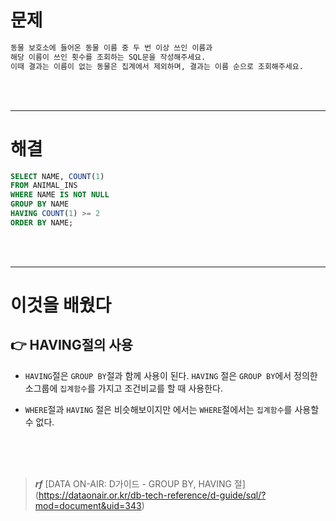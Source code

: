 





# 문제

```sql
동물 보호소에 들어온 동물 이름 중 두 번 이상 쓰인 이름과 
해당 이름이 쓰인 횟수를 조회하는 SQL문을 작성해주세요. 
이때 결과는 이름이 없는 동물은 집계에서 제외하며, 결과는 이름 순으로 조회해주세요.

```

<br/>

<br/>

---

# 해결

```sql
SELECT NAME, COUNT(1)
FROM ANIMAL_INS
WHERE NAME IS NOT NULL 
GROUP BY NAME
HAVING COUNT(1) >= 2
ORDER BY NAME;
```



<br/>

<br/>



----



# 이것을 배웠다


## 👉 HAVING절의 사용

- `HAVING`절은 `GROUP BY`절과 함께 사용이 된다.
`HAVING` 절은 `GROUP BY`에서 정의한 소그룹에 `집계함수`를 가지고 조건비교를 할 때 사용한다.

- `WHERE`절과 `HAVING` 절은 비슷해보이지만 에서는 `WHERE`절에서는 `집계함수`를 사용할 수 없다.




<br/>

<br/>
<br/>


> _**rf**_
[DATA ON-AIR: D가이드 - GROUP BY, HAVING 절] (https://dataonair.or.kr/db-tech-reference/d-guide/sql/?mod=document&uid=343)
